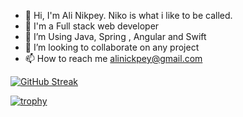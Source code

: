 - 👋 Hi, I'm Ali Nikpey. Niko is what i like to be called. 
- 👀 I'm a Full stack web developer 
- 🌱 I’m Using Java, Spring , Angular and Swift
- 💞️ I’m looking to collaborate on any project
- 📫 How to reach me alinickpey@gmail.com


[![GitHub Streak](https://streak-stats.demolab.com/?user=nikonikpay)](https://git.io/streak-stats)


[![trophy](https://github-profile-trophy.vercel.app/?username=nikonikpay&theme=onedark)](https://github.com/ryo-ma/github-profile-trophy)



<!---
nikonikpay/nikonikpay is a ✨ special ✨ repository because its `README.md` (this file) appears on your GitHub profile.
You can click the Preview link to take a look at your changes.
--->
